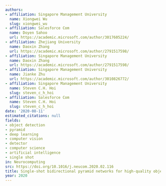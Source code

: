 ```yaml
---
authors:
- affiliation: Singapore Management University
  name: Xiongwei Wu
  slug: xiongwei_wu
- affiliation: Salesforce Com
  name: Doyen Sahoo
  url: https://academic.microsoft.com/author/3017605224/
- affiliation: Zhejiang University
  name: Daoxin Zhang
  url: https://academic.microsoft.com/author/2791517598/
- affiliation: Singapore Management University
  name: Daoxin Zhang
  url: https://academic.microsoft.com/author/2791517598/
- affiliation: Singapore Management University
  name: Jianke Zhu
  url: https://academic.microsoft.com/author/3010826772/
- affiliation: Singapore Management University
  name: Steven C.H. Hoi
  slug: steven_c_h_hoi
- affiliation: Salesforce Com
  name: Steven C.H. Hoi
  slug: steven_c_h_hoi
date: '2020-08-11'
estimated_citations: null
fields:
- object detection
- pyramid
- deep learning
- computer vision
- detector
- computer science
- artificial intelligence
- single shot
in: Neurocomputing
src: https://doi.org/10.1016/j.neucom.2020.02.116
title: Single-shot bidirectional pyramid networks for high-quality object detection
year: 2020
---
```

